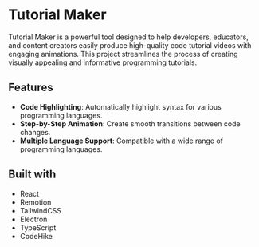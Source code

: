 # Tutorial Maker

Tutorial Maker is a powerful tool designed to help developers, educators, and content creators easily produce high-quality code tutorial videos with engaging animations. This project streamlines the process of creating visually appealing and informative programming tutorials.

## Features

- **Code Highlighting**: Automatically highlight syntax for various programming languages.
- **Step-by-Step Animation**: Create smooth transitions between code changes.
- **Multiple Language Support**: Compatible with a wide range of programming languages.

## Built with

- React
- Remotion
- TailwindCSS
- Electron
- TypeScript
- CodeHike

